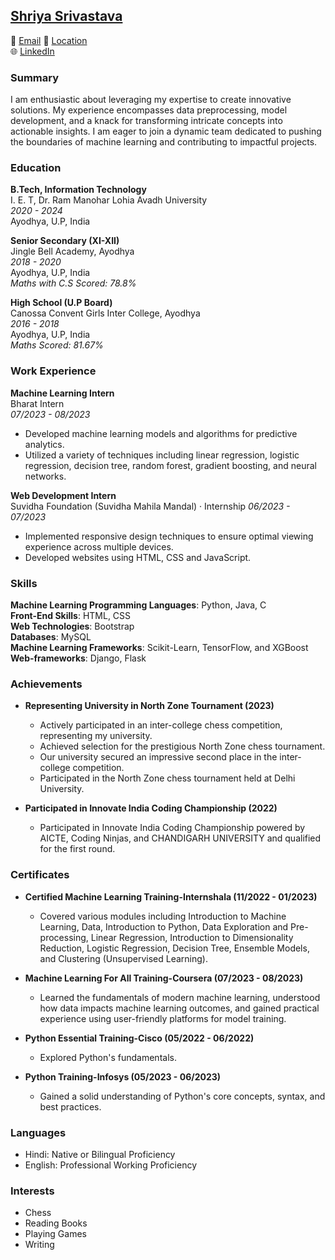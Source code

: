 ## [Shriya Srivastava](https://drive.google.com/file/d/1ZPfoZTsE82ms6ja1-CCmFCj4JQO4j4GV/view?usp=sharing)

📧 [Email](shriyasrivastava2002@gmail.com) 
📍 [Location](https://g.co/kgs/ezkQGy)   
🌐 [LinkedIn](linkedin.com/in/ershriyasrivastava)  

### Summary

I am enthusiastic about leveraging my expertise to create innovative solutions. My experience encompasses data preprocessing, model development, and a knack for transforming intricate concepts into actionable insights. I am eager to join a dynamic team dedicated to pushing the boundaries of machine learning and contributing to impactful projects.

### Education

**B.Tech, Information Technology**  
I. E. T, Dr. Ram Manohar Lohia Avadh University  
*2020 - 2024*  
Ayodhya, U.P, India

**Senior Secondary (XI-XII)**  
Jingle Bell Academy, Ayodhya  
*2018 - 2020*  
Ayodhya, U.P, India  
*Maths with C.S Scored: 78.8%*

**High School (U.P Board)**  
Canossa Convent Girls Inter College, Ayodhya  
*2016 - 2018*  
Ayodhya, U.P, India  
*Maths Scored: 81.67%*

### Work Experience

**Machine Learning Intern**  
Bharat Intern  
*07/2023 - 08/2023*

- Developed machine learning models and algorithms for predictive analytics.
- Utilized a variety of techniques including linear regression, logistic regression, decision tree, random forest, gradient boosting, and neural networks.

  
**Web Development Intern**  
Suvidha Foundation (Suvidha Mahila Mandal) · Internship
*06/2023 - 07/2023*

- Implemented responsive design techniques to ensure optimal viewing experience across multiple devices.
- Developed websites using HTML, CSS and JavaScript.

### Skills

**Machine Learning Programming Languages**: Python, Java, C  
**Front-End Skills**: HTML, CSS  
**Web Technologies**: Bootstrap  
**Databases**: MySQL  
**Machine Learning Frameworks**: Scikit-Learn, TensorFlow, and XGBoost  
**Web-frameworks**: Django, Flask

### Achievements

- **Representing University in North Zone Tournament (2023)**
  - Actively participated in an inter-college chess competition, representing my university.
  - Achieved selection for the prestigious North Zone chess tournament.
  - Our university secured an impressive second place in the inter-college competition.
  - Participated in the North Zone chess tournament held at Delhi University.

- **Participated in Innovate India Coding Championship (2022)**
  - Participated in Innovate India Coding Championship powered by AICTE, Coding Ninjas, and CHANDIGARH UNIVERSITY and qualified for the first round.

### Certificates

- **Certified Machine Learning Training-Internshala (11/2022 - 01/2023)**
  - Covered various modules including Introduction to Machine Learning, Data, Introduction to Python, Data Exploration and Pre-processing, Linear Regression, Introduction to Dimensionality Reduction, Logistic Regression, Decision Tree, Ensemble Models, and Clustering (Unsupervised Learning).

- **Machine Learning For All Training-Coursera (07/2023 - 08/2023)**
  - Learned the fundamentals of modern machine learning, understood how data impacts machine learning outcomes, and gained practical experience using user-friendly platforms for model training.

- **Python Essential Training-Cisco (05/2022 - 06/2022)**
  - Explored Python's fundamentals.

- **Python Training-Infosys (05/2023 - 06/2023)**
  - Gained a solid understanding of Python's core concepts, syntax, and best practices.

### Languages

- Hindi: Native or Bilingual Proficiency
- English: Professional Working Proficiency

### Interests

- Chess
- Reading Books
- Playing Games
- Writing
